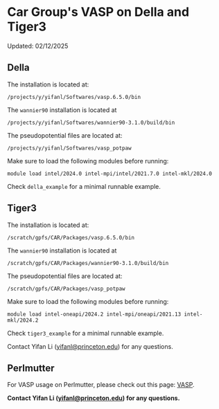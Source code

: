 # Car Group's VASP on Della and Tiger3

Updated: 02/12/2025

## Della

The installation is located at:
```
/projects/y/yifanl/Softwares/vasp.6.5.0/bin
```

The `wannier90` installation is located at 
```
/projects/y/yifanl/Softwares/wannier90-3.1.0/build/bin
```

The pseudopotential files are located at:
```
/projects/y/yifanl/Softwares/vasp_potpaw
```

Make sure to load the following modules before running:
```
module load intel/2024.0 intel-mpi/intel/2021.7.0 intel-mkl/2024.0
```
Check `della_example` for a minimal runnable example.

## Tiger3

The installation is located at:
```
/scratch/gpfs/CAR/Packages/vasp.6.5.0/bin
```

The `wannier90` installation is located at 
```
/scratch/gpfs/CAR/Packages/wannier90-3.1.0/build/bin
```

The pseudopotential files are located at:
```
/scratch/gpfs/CAR/Packages/vasp_potpaw
```

Make sure to load the following modules before running:
```
module load intel-oneapi/2024.2 intel-mpi/oneapi/2021.13 intel-mkl/2024.2
```
Check `tiger3_example` for a minimal runnable example.

Contact Yifan Li (yifanl@princeton.edu) for any questions.

## Perlmutter

For VASP usage on Perlmutter, please check out this page: [VASP](https://docs.nersc.gov/applications/vasp/).


**Contact Yifan Li (yifanl@princeton.edu) for any questions.**
